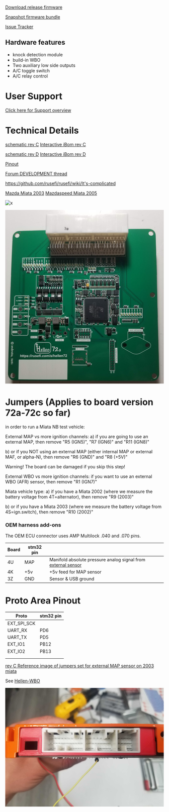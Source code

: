 [Download release firmware](https://github.com/rusefi/rusefi/releases/latest/download/rusefi_bundle_hellen72.zip)

[Snapshot firmware bundle](https://rusefi.com/build_server/rusefi_bundle_hellen72.zip)


[Issue Tracker](https://github.com/rusefi/hellen-NB2-issues)

## Hardware features

* knock detection module
* build-in WBO
* Two auxiliary low side outputs
* A/C toggle switch
* A/C relay control


# User Support

[Click here for Support overview](Support)



# Technical Details

[schematic rev C](Hardware/Hellen/hellen72-c-schematic.pdf)
[Interactive iBom rev C](https://rusefi.com/docs/ibom/hellen72-c-ibom.html)

[schematic rev D](Hardware/Hellen/hellen72-d-schematic.pdf)
[Interactive iBom rev D](https://rusefi.com/docs/ibom/hellen72-d-ibom.html)


[Pinout](https://rusefi.com/docs/pinouts/hellen/helen72/)

[Forum DEVELOPMENT thread](https://rusefi.com/forum/viewtopic.php?f=4&t=1947)






https://github.com/rusefi/rusefi/wiki/It's-complicated


[Mazda Miata 2003](Mazda-Miata-2003) [Mazdaspeed Miata 2005](Mazdaspeed-Miata-2005)

![x](Hardware/Hellen/hellen72-c-as-received.jpg)

![x](Hardware/Hellen/hellen72a.jpg)

# Jumpers (Applies to board version 72a-72c so far)
 in order to run a Miata NB test vehicle:

External MAP vs more ignition channels:
a) if you are going to use an external MAP, then remove "R5 (IGN5)", "R7 (IGN6)" and "R11 (IGN8)"

b) or if you NOT using an external MAP (either internal MAP or external MAF, or alpha-N), then remove "R6 (GND)" and "R8 (+5V)"

Warning! The board can be damaged if you skip this step!

External WBO vs more ignition channels:
if you want to use an external WBO (AFR) sensor, then remove "R1 (IGN7)"

Miata vehicle type:
a) if you have a Miata 2002 (where we measure the battery voltage from 4T=alternator), then remove "R9 (2003)"

b) or if you have a Miata 2003 (where we measure the battery voltage from 4S=ign.switch), then remove "R10 (2002)"

### OEM harness add-ons  
The OEM ECU connector uses AMP Multilock .040 and .070 pins. 

| Board   | stm32 pin  |   |
|-----|---|---|
| 4U  | MAP| Manifold absolute pressure analog signal from [external sensor](GM-map-sensor) | 
| 4K  | +5v | +5v feed for MAP sensor |
| 3Z | GND | Sensor & USB ground | 


# Proto Area Pinout

|Proto   | stm32 pin  | 
|-----|---|
| EXT_SPI_SCK    |   |
| UART_RX    | PD6  |
| UART_TX    | PD5  |
| EXT_IO1    | PB12  |
| EXT_IO2    |  PB13 |
|     |   |
|     |   |



[rev C Reference image of jumpers set for external MAP sensor on 2003 miata](https://rusefi.com/forum/download/file.php?id=7570)

See [Hellen-WBO](Hellen-WBO)

![x](Hardware/Hellen/hellen72-c-connector-cover.jpg)